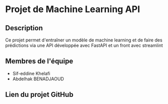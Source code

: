 # Projet de Machine Learning API

## Description
Ce projet permet d'entraîner un modèle de machine learning et de faire des prédictions via une API développée avec FastAPI et un front avec streamlint

## Membres de l'équipe
- Sif-eddine Khelafi
- Abdelhak BENADJAOUD

## Lien du projet GitHub
